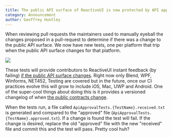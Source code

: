 ```yaml
---
title: The public API surface of ReactiveUI is now protected by API approval tests
category: Announcement
author: Geoffrey Huntley
---
```


When reviewing pull requests the maintainers used to manually eyeball the changes proposed in a pull-request to determine if there was a change to the public API surface. We now have new tests, one per platform that trip when the public API surface changes for that platform.

![](https://cloud.githubusercontent.com/assets/127353/22617686/3a113e4c-eb1f-11e6-9416-19c39085ef61.png)

These tests will provide contributors to ReactiveUI instant feedback (by failing) [if the public API surface changes](https://github.com/reactiveui/ReactiveUI/pull/1463). Right now only Blend, WPF, Winforms, NET452, Testing are covered but in the future, once our CI practices evolve this will grow to include iOS, Mac, UWP and Android. One of the super-cool things about doing this is it provides a versioned changelog of when [the public contracts change](https://github.com/Particular/NServiceBus/blame/develop/src/NServiceBus.Core.Tests/API/APIApprovals.ApproveNServiceBus.approved.txt).

When the tests run, a file called `ApiApprovalTests.{TestName}.received.txt` is generated and compared to the "approved" file (`ApiApprovalTests.{TestName}.approved.txt`). If a change is found the test will fail. If the change is desired, replace the old "approved" file with the new "received" file and commit this and the test will pass. Pretty cool huh?
